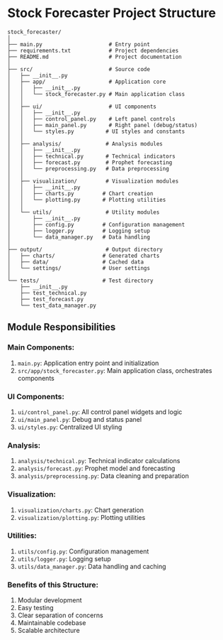 # Stock Forecaster Project Structure

```
stock_forecaster/
│
├── main.py                     # Entry point
├── requirements.txt            # Project dependencies
├── README.md                   # Project documentation
│
├── src/                        # Source code
│   ├── __init__.py
│   ├── app/                    # Application core
│   │   ├── __init__.py
│   │   └── stock_forecaster.py # Main application class
│   │
│   ├── ui/                     # UI components
│   │   ├── __init__.py
│   │   ├── control_panel.py    # Left panel controls
│   │   ├── main_panel.py       # Right panel (debug/status)
│   │   └── styles.py          # UI styles and constants
│   │
│   ├── analysis/              # Analysis modules
│   │   ├── __init__.py
│   │   ├── technical.py       # Technical indicators
│   │   ├── forecast.py        # Prophet forecasting
│   │   └── preprocessing.py   # Data preprocessing
│   │
│   ├── visualization/         # Visualization modules
│   │   ├── __init__.py
│   │   ├── charts.py         # Chart creation
│   │   └── plotting.py       # Plotting utilities
│   │
│   └── utils/                 # Utility modules
│       ├── __init__.py
│       ├── config.py         # Configuration management
│       ├── logger.py         # Logging setup
│       └── data_manager.py   # Data handling
│
├── output/                    # Output directory
│   ├── charts/               # Generated charts
│   ├── data/                 # Cached data
│   └── settings/             # User settings
│
└── tests/                    # Test directory
    ├── __init__.py
    ├── test_technical.py
    ├── test_forecast.py
    └── test_data_manager.py
```

## Module Responsibilities

### Main Components:
1. `main.py`: Application entry point and initialization
2. `src/app/stock_forecaster.py`: Main application class, orchestrates components

### UI Components:
1. `ui/control_panel.py`: All control panel widgets and logic
2. `ui/main_panel.py`: Debug and status panel
3. `ui/styles.py`: Centralized UI styling

### Analysis:
1. `analysis/technical.py`: Technical indicator calculations
2. `analysis/forecast.py`: Prophet model and forecasting
3. `analysis/preprocessing.py`: Data cleaning and preparation

### Visualization:
1. `visualization/charts.py`: Chart generation
2. `visualization/plotting.py`: Plotting utilities

### Utilities:
1. `utils/config.py`: Configuration management
2. `utils/logger.py`: Logging setup
3. `utils/data_manager.py`: Data handling and caching

### Benefits of this Structure:
1. Modular development
2. Easy testing
3. Clear separation of concerns
4. Maintainable codebase
5. Scalable architecture 